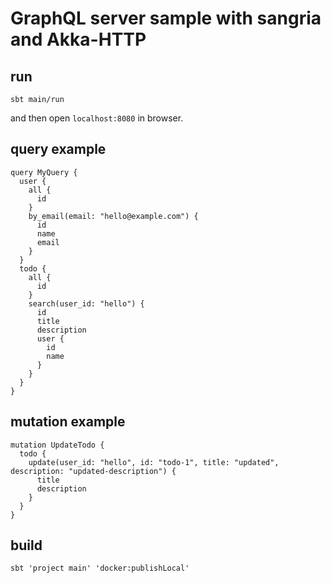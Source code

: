 # GraphQL server sample with sangria and Akka-HTTP

## run

```
sbt main/run
```

and then open `localhost:8080` in browser.

## query example
 
```
query MyQuery {
  user {
    all {
      id
    }
    by_email(email: "hello@example.com") {
      id
      name
      email
    }
  }
  todo {
    all {
      id
    }
    search(user_id: "hello") {
      id
      title
      description
      user {
        id
        name
      }
    }
  }
}
```

## mutation example

```
mutation UpdateTodo {
  todo {
    update(user_id: "hello", id: "todo-1", title: "updated", description: "updated-description") {
      title
      description
    }
  }
}
```

## build

```shell-session
sbt 'project main' 'docker:publishLocal'
```
